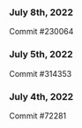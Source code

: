 ### July 8th, 2022

Commit #230064

### July 5th, 2022

Commit #314353


### July 4th, 2022

Commit #72281
